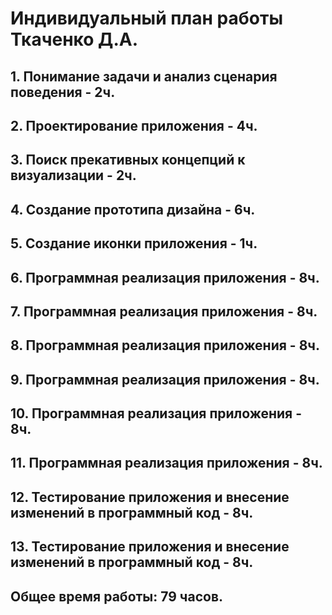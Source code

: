 # Индивидуальный план работы Ткаченко Д.А.

## 1. Понимание задачи и анализ сценария поведения - 2ч.

## 2. Проектирование приложения - 4ч.

## 3. Поиск прекативных концепций к визуализации - 2ч.

## 4. Создание прототипа дизайна - 6ч.

## 5. Создание иконки приложения - 1ч.

## 6. Программная реализация приложения - 8ч.

## 7. Программная реализация приложения - 8ч.

## 8. Программная реализация приложения - 8ч.

## 9. Программная реализация приложения - 8ч.

## 10. Программная реализация приложения - 8ч.

## 11. Программная реализация приложения - 8ч.

## 12. Тестирование приложения и внесение изменений в программный код - 8ч.

## 13. Тестирование приложения и внесение изменений в программный код - 8ч.

## Общее время работы: 79 часов.


